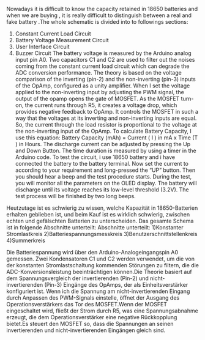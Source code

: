 Nowadays it is difficult to know the capacity retained in 18650 batteries and when we are buying , it is really difficult to distinguish between a real and fake battery .The whole schematic is divided into to followings sections:
1. Constant Current Load Circuit
2. Battery Voltage Measurement Circuit
3. User Interface Circuit
4. Buzzer Circuit
The battery voltage is measured by the Arduino analog input pin A0. Two capacitors C1 and C2 are used to filter out the noises coming from the constant current load circuit which can degrade the ADC conversion performance.
The theory is based on the voltage comparison of the inverting (pin-2) and the non-inverting (pin-3) inputs of the OpAmp, configured as a unity amplifier. When I set the voltage applied to the non-inverting input by adjusting the PWM signal, the output of the opamp opens the gate of MOSFET. As the MOSFET turn-on, the current runs through R5, it creates a voltage drop, which provides negative feedback to OpAmp. It controls the MOSFET in such a way that the voltages at its inverting and non-inverting inputs are equal. So, the current through the load resistor is proportional to the voltage at the non-inverting input of the OpAmp. To calculate Battery Capacity, I use this equation: Battery Capacity (mAh) = Current ( I ) in mA x Time (T ) in Hours. The discharge current can be adjusted by pressing the Up and Down Button. The time duration is measured by using a timer in the Arduino code.
To test the circuit, i use  18650 battery and i have connected the battery to the battery terminal. Now set the current to according to your requirement and long-pressed the “UP” button. Then you should hear a beep and the test procedure starts. During the test, you will monitor all the parameters on the OLED display. The battery will discharge until its voltage reaches its low-level threshold (3.2V). The test process will be finished by two long beeps.

Heutzutage ist es schwierig zu wissen, welche Kapazität in 18650-Batterien erhalten geblieben ist, und beim Kauf ist es wirklich schwierig, zwischen echten und gefälschten Batterien zu unterscheiden. Das gesamte Schema ist in folgende Abschnitte unterteilt:
Abschnitte unterteilt:
1)Konstanter Stromlastkreis
2)Batteriespannungsmesskreis
3)Benutzerschnittstellenkreis
4)Summerkreis

Die Batteriespannung wird über den Arduino-Analogeingangspin A0 gemessen. Zwei Kondensatoren C1 und C2 werden verwendet, um die von der konstanten Stromlastschaltung kommenden Störungen zu filtern, die die ADC-Konversionsleistung beeinträchtigen können.Die Theorie basiert auf dem Spannungsvergleich der invertierenden (Pin-2) und nicht-invertierenden (Pin-3) Eingänge des OpAmps, der als Einheitsverstärker konfiguriert ist. Wenn ich die Spannung am nicht-invertierenden Eingang durch Anpassen des PWM-Signals einstelle, öffnet der Ausgang des Operationsverstärkers das Tor des MOSFET.Wenn der MOSFET eingeschaltet wird, fließt der Strom durch R5, was eine Spannungsabnahme erzeugt, die dem Operationsverstärker eine negative Rückkopplung bietet.Es steuert den MOSFET so, dass die Spannungen an seinen invertierenden und nicht-invertierenden Eingängen gleich sind.
